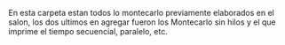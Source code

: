En esta carpeta estan todos lo montecarlo previamente elaborados en el salon, los dos ultimos en agregar fueron los Montecarlo sin hilos y el que imprime el tiempo secuencial, paralelo, etc.